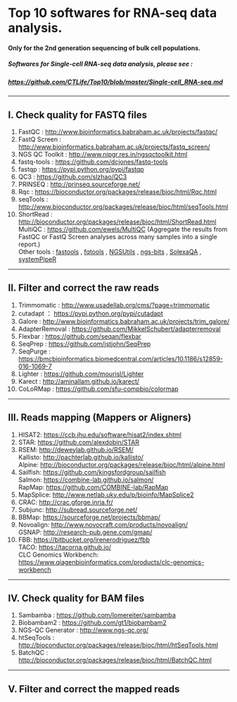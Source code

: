# Top 10 softwares for RNA-seq data analysis.                    
####  Only for the 2nd generation sequencing of bulk cell populations.
##### Softwares for Single-cell RNA-seq data analysis, please see :                         
##### https://github.com/CTLife/Top10/blob/master/Single-cell_RNA-seq.md   
                                 
-----------------------                          
                                                             
## I. Check quality for FASTQ files
  1. FastQC : http://www.bioinformatics.babraham.ac.uk/projects/fastqc/              
  2. FastQ Screen : http://www.bioinformatics.babraham.ac.uk/projects/fastq_screen/                  
  3. NGS QC Toolkit : http://www.nipgr.res.in/ngsqctoolkit.html                               
  4. fastq-tools : https://github.com/dcjones/fastq-tools                                  
  5. fastqp : https://pypi.python.org/pypi/fastqp            
  6. QC3 : https://github.com/slzhao/QC3                      
  7. PRINSEQ : http://prinseq.sourceforge.net/              
  8. Rqc : https://bioconductor.org/packages/release/bioc/html/Rqc.html                                           
  9. seqTools : http://www.bioconductor.org/packages/release/bioc/html/seqTools.html     
  10. ShortRead : http://bioconductor.org/packages/release/bioc/html/ShortRead.html                                              
  MultiQC : https://github.com/ewels/MultiQC   (Aggregate the results from FastQC or FastQ Screen analyses across many samples into a single report.)             
  Other tools : [fastools](https://pypi.python.org/pypi/fastools) , [fqtools](https://github.com/alastair-droop/fqtools)  ,  [NGSUtils](http://ngsutils.org/) , [ngs-bits](https://github.com/imgag/ngs-bits) , [SolexaQA](http://solexaqa.sourceforge.net/)  , [systemPipeR](https://bioconductor.org/packages/release/bioc/html/systemPipeR.html)                                                                     
                   
-------------------------
             
## II. Filter and correct the raw reads
  1. Trimmomatic : http://www.usadellab.org/cms/?page=trimmomatic     
  2. cutadapt ： https://pypi.python.org/pypi/cutadapt     
  3. Galore : http://www.bioinformatics.babraham.ac.uk/projects/trim_galore/         
  4. AdapterRemoval :  https://github.com/MikkelSchubert/adapterremoval              
  5. Flexbar : https://github.com/seqan/flexbar 
  6. SeqPrep : https://github.com/jstjohn/SeqPrep               
  7. SeqPurge : https://bmcbioinformatics.biomedcentral.com/articles/10.1186/s12859-016-1069-7                   
  8. Lighter : https://github.com/mourisl/Lighter        
  9. Karect : http://aminallam.github.io/karect/          
  10. CoLoRMap : https://github.com/sfu-compbio/colormap                       
                                                                                                      
-------------------------
                                                                              
## III. Reads mapping (Mappers or Aligners)
  1. HISAT2: https://ccb.jhu.edu/software/hisat2/index.shtml         
  2. STAR: https://github.com/alexdobin/STAR                    
  3. RSEM: http://deweylab.github.io/RSEM/                 
     Kallisto: http://pachterlab.github.io/kallisto/                    
     Alpine: http://bioconductor.org/packages/release/bioc/html/alpine.html                   
  4. Sailfish: https://github.com/kingsfordgroup/sailfish                
     Salmon: https://combine-lab.github.io/salmon/                 
     RapMap: https://github.com/COMBINE-lab/RapMap                     
  5. MapSplice: http://www.netlab.uky.edu/p/bioinfo/MapSplice2                       
  6. CRAC: http://crac.gforge.inria.fr/               
  7. Subjunc: http://subread.sourceforge.net/               
  8. BBMap: https://sourceforge.net/projects/bbmap/       
  9. Novoalign: http://www.novocraft.com/products/novoalign/     
     GSNAP: http://research-pub.gene.com/gmap/    
  10. FBB:  https://bitbucket.org/irenerodriguez/fbb     
      TACO:  https://tacorna.github.io/             
      CLC Genomics Workbench: https://www.qiagenbioinformatics.com/products/clc-genomics-workbench        
                                          
-------------------------
                                              
## IV. Check quality for BAM files
1. Sambamba :  https://github.com/lomereiter/sambamba   
2. Biobambam2 : https://github.com/gt1/biobambam2  
3. NGS-QC Generator : http://www.ngs-qc.org/                            
4. htSeqTools : http://bioconductor.org/packages/release/bioc/html/htSeqTools.html            
5. BatchQC : http://bioconductor.org/packages/release/bioc/html/BatchQC.html                 
                                          
-------------------------
                                 
## V. Filter and correct the mapped reads
                         
   
                                        
